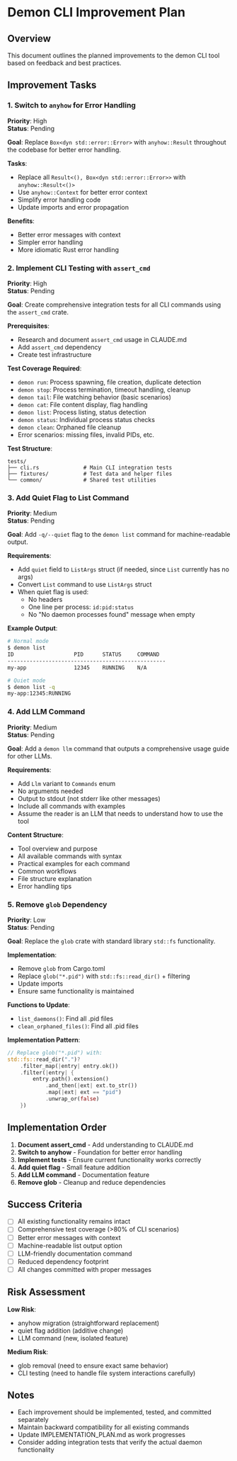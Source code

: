 # Demon CLI Improvement Plan

## Overview
This document outlines the planned improvements to the demon CLI tool based on feedback and best practices.

## Improvement Tasks

### 1. Switch to `anyhow` for Error Handling
**Priority**: High  
**Status**: Pending

**Goal**: Replace `Box<dyn std::error::Error>` with `anyhow::Result` throughout the codebase for better error handling.

**Tasks**:
- Replace all `Result<(), Box<dyn std::error::Error>>` with `anyhow::Result<()>`
- Use `anyhow::Context` for better error context
- Simplify error handling code
- Update imports and error propagation

**Benefits**:
- Better error messages with context
- Simpler error handling
- More idiomatic Rust error handling

### 2. Implement CLI Testing with `assert_cmd`
**Priority**: High  
**Status**: Pending

**Goal**: Create comprehensive integration tests for all CLI commands using the `assert_cmd` crate.

**Prerequisites**:
- Research and document `assert_cmd` usage in CLAUDE.md
- Add `assert_cmd` dependency
- Create test infrastructure

**Test Coverage Required**:
- `demon run`: Process spawning, file creation, duplicate detection
- `demon stop`: Process termination, timeout handling, cleanup
- `demon tail`: File watching behavior (basic scenarios)
- `demon cat`: File content display, flag handling
- `demon list`: Process listing, status detection
- `demon status`: Individual process status checks
- `demon clean`: Orphaned file cleanup
- Error scenarios: missing files, invalid PIDs, etc.

**Test Structure**:
```
tests/
├── cli.rs              # Main CLI integration tests
├── fixtures/           # Test data and helper files
└── common/             # Shared test utilities
```

### 3. Add Quiet Flag to List Command
**Priority**: Medium  
**Status**: Pending

**Goal**: Add `-q/--quiet` flag to the `demon list` command for machine-readable output.

**Requirements**:
- Add `quiet` field to `ListArgs` struct (if needed, since `List` currently has no args)
- Convert `List` command to use `ListArgs` struct
- When quiet flag is used:
  - No headers
  - One line per process: `id:pid:status`
  - No "No daemon processes found" message when empty

**Example Output**:
```bash
# Normal mode
$ demon list
ID                   PID      STATUS     COMMAND
--------------------------------------------------
my-app               12345    RUNNING    N/A

# Quiet mode
$ demon list -q
my-app:12345:RUNNING
```

### 4. Add LLM Command
**Priority**: Medium  
**Status**: Pending

**Goal**: Add a `demon llm` command that outputs a comprehensive usage guide for other LLMs.

**Requirements**:
- Add `Llm` variant to `Commands` enum
- No arguments needed
- Output to stdout (not stderr like other messages)
- Include all commands with examples
- Assume the reader is an LLM that needs to understand how to use the tool

**Content Structure**:
- Tool overview and purpose
- All available commands with syntax
- Practical examples for each command
- Common workflows
- File structure explanation
- Error handling tips

### 5. Remove `glob` Dependency
**Priority**: Low  
**Status**: Pending

**Goal**: Replace the `glob` crate with standard library `std::fs` functionality.

**Implementation**:
- Remove `glob` from Cargo.toml
- Replace `glob("*.pid")` with `std::fs::read_dir()` + filtering
- Update imports
- Ensure same functionality is maintained

**Functions to Update**:
- `list_daemons()`: Find all .pid files
- `clean_orphaned_files()`: Find all .pid files

**Implementation Pattern**:
```rust
// Replace glob("*.pid") with:
std::fs::read_dir(".")?
    .filter_map(|entry| entry.ok())
    .filter(|entry| {
        entry.path().extension()
            .and_then(|ext| ext.to_str())
            .map(|ext| ext == "pid")
            .unwrap_or(false)
    })
```

## Implementation Order

1. **Document assert_cmd** - Add understanding to CLAUDE.md
2. **Switch to anyhow** - Foundation for better error handling
3. **Implement tests** - Ensure current functionality works correctly
4. **Add quiet flag** - Small feature addition
5. **Add LLM command** - Documentation feature
6. **Remove glob** - Cleanup and reduce dependencies

## Success Criteria

- [ ] All existing functionality remains intact
- [ ] Comprehensive test coverage (>80% of CLI scenarios)
- [ ] Better error messages with context
- [ ] Machine-readable list output option
- [ ] LLM-friendly documentation command
- [ ] Reduced dependency footprint
- [ ] All changes committed with proper messages

## Risk Assessment

**Low Risk**:
- anyhow migration (straightforward replacement)
- quiet flag addition (additive change)
- LLM command (new, isolated feature)

**Medium Risk**:
- glob removal (need to ensure exact same behavior)
- CLI testing (need to handle file system interactions carefully)

## Notes

- Each improvement should be implemented, tested, and committed separately
- Maintain backward compatibility for all existing commands
- Update IMPLEMENTATION_PLAN.md as work progresses
- Consider adding integration tests that verify the actual daemon functionality